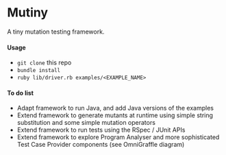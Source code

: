 # Mutiny

A tiny mutation testing framework.

#### Usage
* `git clone` this repo
* `bundle install`
* `ruby lib/driver.rb examples/<EXAMPLE_NAME>`

#### To do list
* Adapt framework to run Java, and add Java versions of the examples
* Extend framework to generate mutants at runtime using simple string substitution and some simple mutation operators
* Extend framework to run tests using the RSpec / JUnit APIs
* Extend framework to explore Program Analyser and more sophisticated Test Case Provider components (see OmniGraffle diagram)